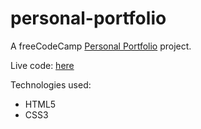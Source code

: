 # personal-portfolio
A freeCodeCamp <a href="https://www.freecodecamp.org/learn/responsive-web-design/responsive-web-design-projects/build-a-personal-portfolio-webpage">Personal Portfolio</a> project.

Live code: <a href="https://jasonh290.github.io/personal-portfolio/">here</a>

Technologies used:
<ul>
    <li>HTML5</li>
    <li>CSS3</li>
</ul>